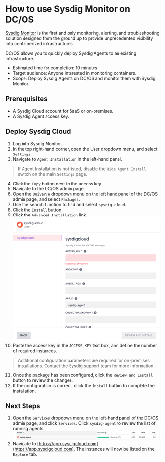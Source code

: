 # How to use Sysdig Monitor on DC/OS

[Sysdig Monitor](https://sysdig.com/product/monitor/) is the first and only monitoring, alerting, and troubleshooting solution designed from the ground up to provide unprecedented visibility into containerized infrastructures.

DC/OS allows you to quickly deploy Sysdig Agents to an existing infrastructure.

- Estimated time for completion: 10 minutes
- Target audience: Anyone interested in monitoring containers.
- Scope: Deploy Sysdig Agents on DC/OS and monitor them with Sysdig Monitor.

## Prerequisites

- A Sysdig Cloud account for SaaS or on-premises.
- A Sysdig Agent access key.

## Deploy Sysdig Cloud

1. Log into Sysdig Monitor.
2. In the top right-hand corner, open the User dropdown menu, and select `Settings`.
3. Navigate to `Agent Installation` in the left-hand panel.
> If Agent Installation is not listed, disable the `Hide Agent Install` switch on the main `Settings` page.
4. Click the `Copy` button next to the access key.
5. Navigate to the DC/OS admin page.
6. Open the `Universe` dropdown menu on the left hand panel of the DC/OS admin page, and select `Packages`.
7. Use the search function to find and select `sysdig-cloud`.
8. Click the `Install` button.
9. Click the `Advanced Installation` link.
![CATALOG SYSDIG](img/sysdig-cloud-dcos.png)
10. Paste the access key in the `ACCESS_KEY` text box, and define the number of required instances.
> Additional configuration parameters are required for on-premises installations. Contact the Sysdig support team for more information.
11. Once the package has been configured, click the `Review and Install` button to review the changes.
12. If the configuration is correct, click the `Install` button to complete the installation.

## Next Steps

1. Open the `Services` dropdown menu on the left-hand panel of the DC/OS admin page, and click `Services`. Click `sysdig-agent` to review the list of running agents.
![CATALOG SYSDIG](img/sysdig-agent-services.png)
2. Navigate to [https://app.sysdigcloud.com](https://app.sysdigcloud.com). The instances will now be listed on the `Explore` tab.
